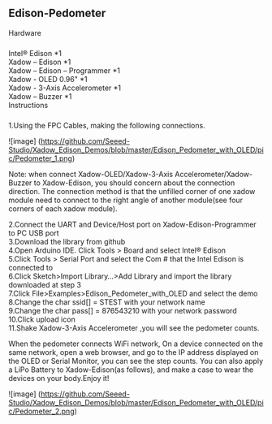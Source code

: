 Edison-Pedometer
---------------------------------------------------------
Hardware
###
Intel® Edison *1 <br>
Xadow – Edison *1 <br>
Xadow – Edison – Programmer *1 <br>
Xadow - OLED 0.96" *1 <br>
Xadow - 3-Axis Accelerometer *1 <br>
Xadow – Buzzer *1 <br>
Instructions
###
1.Using the FPC Cables, making the following connections. <br>

![image] (https://github.com/Seeed-Studio/Xadow_Edison_Demos/blob/master/Edison_Pedometer_with_OLED/pic/Pedometer_1.png)

Note: when connect Xadow-OLED/Xadow-3-Axis Accelerometer/Xadow-Buzzer to Xadow-Edison, you should concern about the connection direction. The connection method is that the unfilled corner of one xadow module need to connect to the right angle of another module(see four corners of each xadow module).

2.Connect the UART and Device/Host port on Xadow-Edison-Programmer to PC USB port <br>
3.Download the library from github <br>
4.Open Arduino IDE. Click Tools > Board and select Intel® Edison <br>
5.Click Tools > Serial Port and select the Com # that the Intel Edison is connected to <br>
6.Click Sketch>Import Library…>Add Library and import the library downloaded at step 3 <br>
7.Click File>Examples>Edison_Pedometer_with_OLED and select the demo <br>
8.Change the char ssid[] = STEST with your network name <br>
9.Change the char pass[] = 876543210 with your network password <br>
10.Click upload icon <br>
11.Shake Xadow-3-Axis Accelerometer ,you will see the pedometer counts. <br>

When the pedometer connects WiFi network, On a device connected on the same network, open a web browser, and go to the IP address displayed on the OLED or Serial Monitor, you can see the step counts.
You can also apply a LiPo Battery to Xadow-Edison(as follows), and make a case to wear the devices on your body.Enjoy it! <br>

![image] (https://github.com/Seeed-Studio/Xadow_Edison_Demos/blob/master/Edison_Pedometer_with_OLED/pic/Pedometer_2.png)